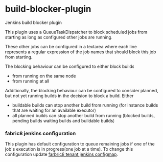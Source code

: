 build-blocker-plugin
====================

Jenkins build blocker plugin

This plugin uses a QueueTaskDispatcher to block scheduled jobs from starting as long as configured other jobs are running.

These other jobs can be configured in a textarea where each line represents a regular expression of the job names that should block this job from starting.

The blocking behaviour can be configured to either block builds

* from running on the same node
* from running at all

Additionally, the blocking behaviour can be configured to consider planned, but not yet running builds in the decision to block a build.
Either

* buildable builds can stop another build from running (for instance builds that are waiting for an available executor)
* all planned builds can stop another build from running (blocked builds, pending builds waiting builds and buildable builds)


### fabric8 jenkins configuration

This plugin has default configuration to queue remaining jobs if one of the job's execution is  in progress(one job at a time). To change this configuration update [farbric8 tenant jenkins configmap](https://github.com/fabric8-services/fabric8-tenant-jenkins/blob/master/apps/jenkins/src/main/fabric8/openshift-cm.yml). 